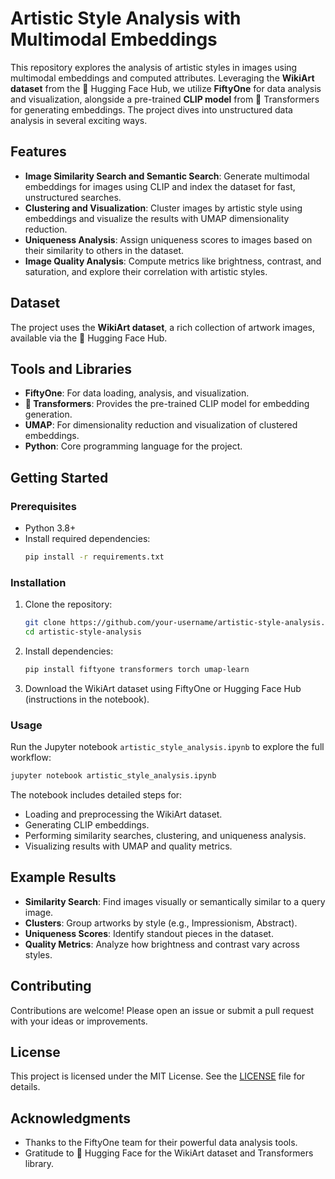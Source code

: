 # Artistic Style Analysis with Multimodal Embeddings

This repository explores the analysis of artistic styles in images using multimodal embeddings and computed attributes. Leveraging the **WikiArt dataset** from the 🤗 Hugging Face Hub, we utilize **FiftyOne** for data analysis and visualization, alongside a pre-trained **CLIP model** from 🤗 Transformers for generating embeddings. The project dives into unstructured data analysis in several exciting ways.

## Features

- **Image Similarity Search and Semantic Search**: Generate multimodal embeddings for images using CLIP and index the dataset for fast, unstructured searches.
- **Clustering and Visualization**: Cluster images by artistic style using embeddings and visualize the results with UMAP dimensionality reduction.
- **Uniqueness Analysis**: Assign uniqueness scores to images based on their similarity to others in the dataset.
- **Image Quality Analysis**: Compute metrics like brightness, contrast, and saturation, and explore their correlation with artistic styles.

## Dataset

The project uses the **WikiArt dataset**, a rich collection of artwork images, available via the 🤗 Hugging Face Hub.

## Tools and Libraries

- **FiftyOne**: For data loading, analysis, and visualization.
- **🤗 Transformers**: Provides the pre-trained CLIP model for embedding generation.
- **UMAP**: For dimensionality reduction and visualization of clustered embeddings.
- **Python**: Core programming language for the project.

## Getting Started

### Prerequisites

- Python 3.8+
- Install required dependencies:
  ```bash
  pip install -r requirements.txt
  ```

### Installation

1. Clone the repository:
   ```bash
   git clone https://github.com/your-username/artistic-style-analysis.git
   cd artistic-style-analysis
   ```

2. Install dependencies:
   ```bash
   pip install fiftyone transformers torch umap-learn
   ```

3. Download the WikiArt dataset using FiftyOne or Hugging Face Hub (instructions in the notebook).

### Usage

Run the Jupyter notebook `artistic_style_analysis.ipynb` to explore the full workflow:
```bash
jupyter notebook artistic_style_analysis.ipynb
```

The notebook includes detailed steps for:
- Loading and preprocessing the WikiArt dataset.
- Generating CLIP embeddings.
- Performing similarity searches, clustering, and uniqueness analysis.
- Visualizing results with UMAP and quality metrics.

## Example Results

- **Similarity Search**: Find images visually or semantically similar to a query image.
- **Clusters**: Group artworks by style (e.g., Impressionism, Abstract).
- **Uniqueness Scores**: Identify standout pieces in the dataset.
- **Quality Metrics**: Analyze how brightness and contrast vary across styles.

## Contributing

Contributions are welcome! Please open an issue or submit a pull request with your ideas or improvements.

## License

This project is licensed under the MIT License. See the [LICENSE](LICENSE) file for details.

## Acknowledgments

- Thanks to the FiftyOne team for their powerful data analysis tools.
- Gratitude to 🤗 Hugging Face for the WikiArt dataset and Transformers library.